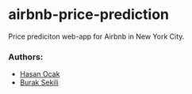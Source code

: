 # airbnb-price-prediction

Price prediciton web-app for Airbnb in New York City.

### Authors:
- [Hasan Ocak](https://github.com/ocakhasan)
- [Burak Sekili](https://github.com/buraksekili)
